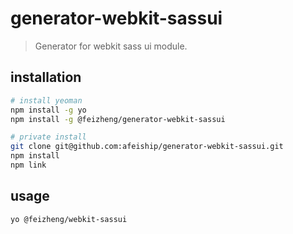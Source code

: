 # generator-webkit-sassui
> Generator for webkit sass ui module.

## installation
```bash
# install yeoman
npm install -g yo
npm install -g @feizheng/generator-webkit-sassui

# private install
git clone git@github.com:afeiship/generator-webkit-sassui.git
npm install 
npm link
```

## usage
```bash
yo @feizheng/webkit-sassui
```
